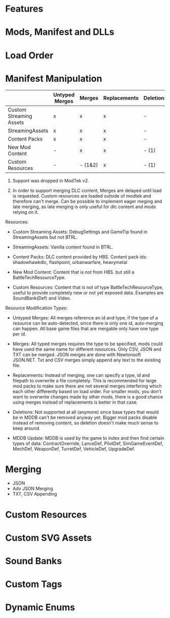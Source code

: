 # Features

# Mods, Manifest and DLLs

# Load Order

# Manifest Manipulation

|                         | Untyped Merges | Merges  | Replacements | Deletions | MDDB Update |
|-------------------------|----------------|---------|--------------|-----------|-------------|
| Custom Streaming Assets | x              | x       | x            | -         | -           |
| StreamingAssets         | x              | x       | x            | -         | x           |
| Content Packs           | x              | x       | x            | -         | x           |
| New Mod Content         | -              | x       | x            | - (1)     | x           |
| Custom Resources        | -              | - (1&2) | x            | - (1)     | -           |

1) Support was dropped in ModTek v2.

2) In order to support merging DLC content, Merges are delayed until load is requested.
   Custom resources are loaded outside of modtek and therefore can't merge.
   Can be possible to implement eager meging and late merging, 
   as late merging is only useful for dlc content and mods relying on it.

Resources:
- Custom Streaming Assets: DebugSettings and GameTip found in StreamingAssets but not BTRL.
  
- StreamingAssets: Vanilla content found in BTRL.
  
- Content Packs: DLC content provided by HBS. Content pack ids:
  shadowhawkdlc, flashpoint, urbanwarfare, heavymetal
  
- New Mod Content: Content that is not from HBS. but still a BattleTechResourceType.
  
- Custom Resources: Content that is not of type BattleTechResourceType,
  useful to provide completely new or not yet exposed data.
  Examples are SoundBank(Def) and Video.

Resource Modification Types:
- Untyped Merges: All merges reference an id and type,
  if the type of a resource can be auto-detected,
  since there is only one id, auto-merging can happen.
  All base game files that are mergable only have one type per id.
  
- Merges: All typed merges requires the type to be specified,
  mods could have used the same name for different resources.
  Only CSV, JSON and TXT can be merged.
  JSON merges are done with Newtonsoft JSON.NET.
  Txt and CSV merges simply append any text to the existing file.
  
- Replacements: Instead of merging, one can specify a type,
  id and filepath to overwrite a file completely.
  This is recommended for large mod packs to make sure there are not several
  merges interfering which each other differently based on load order.
  For smaller mods, you don't want to overwrite changes made by other mods,
  there is a good chance using merges instead of replacements is better in that case.
  
- Deletions: Not supported at all (anymore) since base types that would be in MDDB can't be removed anyway yet. 
  Bigger mod packs disable instead of removing content, so deletion doesn't make much sense to keep around.
  
- MDDB Update: MDDB is used by the game to index and then find certain types of data:
  ContractOverride, LanceDef, PilotDef, SimGameEventDef, MechDef, WeaponDef, TurretDef, VehicleDef, UpgradeDef.
  
# Merging
- JSON
- Adv JSON Merging
- TXT, CSV Appending

# Custom Resources

# Custom SVG Assets

# Sound Banks

# Custom Tags

# Dynamic Enums


